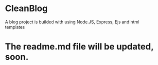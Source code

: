 # CleanBlog
A blog project is builded with using Node.JS, Express, Ejs and html templates

# The readme.md file will be updated, soon.
